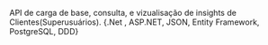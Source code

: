 API de carga de base, consulta, e vizualisação de insights de Clientes(Superusuários).
{.Net , ASP.NET, JSON, Entity Framework, PostgreSQL, DDD}
